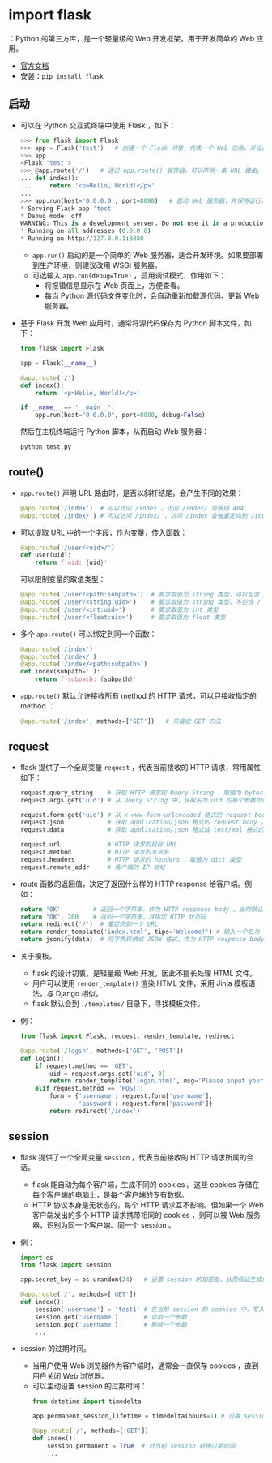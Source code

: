 # import flask

：Python 的第三方库，是一个轻量级的 Web 开发框架，用于开发简单的 Web 应用。
- [官方文档](https://flask.palletsprojects.com/en/3.0.x/)
- 安装：`pip install flask`

## 启动

- 可以在 Python 交互式终端中使用 Flask ，如下：
  ```py
  >>> from flask import Flask
  >>> app = Flask('test')   # 创建一个 Flask 对象，代表一个 Web 应用，并设置名称
  >>> app
  <Flask 'test'>
  >>> @app.route('/')   # 通过 app.route() 装饰器，可以声明一条 URL 路由。每次收到访问该 URL 的 HTTP 请求，就交给被装饰的函数处理
  ... def index():
  ...     return '<p>Hello, World!</p>'
  ...
  >>> app.run(host='0.0.0.0', port=8080)   # 启动 Web 服务器，并保持运行，这会阻塞当前线程
  * Serving Flask app 'test'
  * Debug mode: off
  WARNING: This is a development server. Do not use it in a production deployment. Use a production WSGI server instead.
  * Running on all addresses (0.0.0.0)
  * Running on http://127.0.0.1:8080
  ```
  - `app.run()` 启动的是一个简单的 Web 服务器，适合开发环境。如果要部署到生产环境，则建议改用 WSGI 服务器。
  - 可选输入 `app.run(debug=True)` ，启用调试模式，作用如下：
    - 将报错信息显示在 Web 页面上，方便查看。
    - 每当 Python 源代码文件变化时，会自动重新加载源代码、更新 Web 服务器。

- 基于 Flask 开发 Web 应用时，通常将源代码保存为 Python 脚本文件，如下：
  ```py
  from flask import Flask

  app = Flask(__name__)

  @app.route('/')
  def index():
      return '<p>Hello, World!</p>'

  if __name__ == '__main__':
      app.run(host="0.0.0.0", port=8080, debug=False)
  ```
  然后在主机终端运行 Python 脚本，从而启动 Web 服务器：
  ```sh
  python test.py
  ```

## route()

- `app.route()` 声明 URL 路由时，是否以斜杆结尾，会产生不同的效果：
  ```py
  @app.route('/index')  # 可以访问 /index ，访问 /index/ 会报错 404
  @app.route('/index/') # 可以访问 /index/ ，访问 /index 会被重定向到 /index/
  ```

- 可以提取 URL 中的一个字段，作为变量，传入函数：
  ```py
  @app.route('/user/<uid>/')
  def user(uid):
      return f'uid: {uid}'
  ```
  可以限制变量的取值类型：
  ```py
  @app.route('/user/<path:subpath>')  # 要求取值为 string 类型，可以包含 / 斜杆
  @app.route('/user/<string:uid>')    # 要求取值为 string 类型，不包含 / 斜杆
  @app.route('/user/<int:uid>')       # 要求取值为 int 类型
  @app.route('/user/<float:uid>')     # 要求取值为 float 类型
  ```

- 多个 `app.route()` 可以绑定到同一个函数：
  ```py
  @app.route('/index')
  @app.route('/index/')
  @app.route('/index/<path:subpath>')
  def index(subpath=''):
      return f'subpath: {subpath}'
  ```

- `app.route()` 默认允许接收所有 method 的 HTTP 请求，可以只接收指定的 method ：
  ```py
  @app.route('/index', methods=['GET'])   # 只接收 GET 方法
  ```

## request

- flask 提供了一个全局变量 `request` ，代表当前接收的 HTTP 请求，常用属性如下：
  ```py
  request.query_string    # 获取 HTTP 请求的 Query String ，取值为 bytes 类型
  request.args.get('uid') # 从 Query String 中，获取名为 uid 的那个参数的值

  request.form.get('uid') # 从 x-www-form-urlencoded 格式的 request body 中，获取名为 uid 的那个参数的值
  request.json            # 获取 application/json 格式的 request body ，取值为 dict类型
  request.data            # 获取 application/json 格式或 text/xml 格式的 request body ，取值为 bytes 类型

  request.url             # HTTP 请求的目标 URL
  request.method          # HTTP 请求的方法名
  request.headers         # HTTP 请求的 headers ，取值为 dict 类型
  request.remote_addr     # 客户端的 IP 地址
  ```

- route 函数的返回值，决定了返回什么样的 HTTP response 给客户端。例如：
  ```py
  return 'OK'         # 返回一个字符串，作为 HTTP response body 。此时默认 HTTP 状态码为 200
  return 'OK', 200    # 返回一个字符串，并指定 HTTP 状态码
  return redirect('/')  # 重定向到一个 URL
  return render_template('index.html', tips='Welcome!') # 输入一个名为 index.html 的模板文件、一个名为 tips 的变量，渲染得到一个 HTML 文件，作为 HTTP response body
  return jsonify(data)  # 将字典转换成 JSON 格式，作为 HTTP response body
  ```

- 关于模板。
  - flask 的设计初衷，是轻量级 Web 开发，因此不擅长处理 HTML 文件。
  - 用户可以使用 `render_template()` 渲染 HTML 文件，采用 Jinja 模板语法，与 Django 相似。
  - flask 默认会到 `./templates/` 目录下，寻找模板文件。

- 例：
  ```py
  from flask import Flask, request, render_template, redirect

  @app.route('/login', methods=['GET', 'POST'])
  def login():
      if request.method == 'GET':
          uid = request.args.get('uid', 0)
          return render_template('login.html', msg='Please input your account.')
      elif request.method == 'POST':
          form = {'username': request.form['username'],
                  'password': request.form['password']}
          return redirect('/index')
  ```

## session

- flask 提供了一个全局变量 `session` ，代表当前接收的 HTTP 请求所属的会话。
  - flask 能自动为每个客户端，生成不同的 cookies 。这些 cookies 存储在每个客户端的电脑上，是每个客户端的专有数据。
  - HTTP 协议本身是无状态的，每个 HTTP 请求互不影响。但如果一个 Web 客户端发出的多个 HTTP 请求携带相同的 cookies ，则可以被 Web 服务器，识别为同一个客户端、同一个 session 。

- 例：
  ```py
  import os
  from flask import session

  app.secret_key = os.urandom(24)   # 设置 session 的加密盐，从而保证生成的 cookies 是随机的，，提高安全性

  @app.route('/', methods=['GET'])
  def index():
      session['username'] = 'test1' # 在当前 session 的 cookies 中，写入一个参数
      session.get('username')       # 读取一个参数
      session.pop('username')       # 删除一个参数
      ...
  ```

- session 的过期时间。
  - 当用户使用 Web 浏览器作为客户端时，通常会一直保存 cookies ，直到用户关闭 Web 浏览器。
  - 可以主动设置 session 的过期时间：
    ```py
    from datetime import timedelta

    app.permanent_session_lifetime = timedelta(hours=1) # 设置 session 的过期时间

    @app.route('/', methods=['GET'])
    def index():
        session.permanent = True  # 对当前 session 启用过期时间
        ...
    ```
